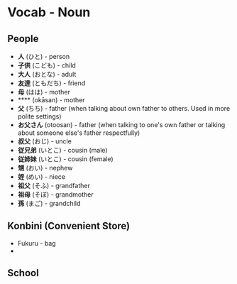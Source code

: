 # Vocab - Noun

## People
- **人** (ひと) - person
- **子供** (こども) - child
- **大人** (おとな) - adult
- **友達** (ともだち) - friend
- **母** (はは) - mother
- **** (okāsan) - mother
- **父** (ちち) - father (when talking about own father to others. Used in more polite settings)
- **お父さん** (otoosan) - father (when talking to one's own father or talking about someone else's father respectfully)
- **叔父** (おじ) - uncle
- **従兄弟** (いとこ) - cousin (male)
- **従姉妹** (いとこ) - cousin (female)
- **甥** (おい) - nephew
- **姪** (めい) - niece
- **祖父** (そふ) - grandfather
- **祖母** (そぼ) - grandmother
- **孫** (まご) - grandchild

## Konbini (Convenient Store)
- Fukuru - bag
- 

## School
